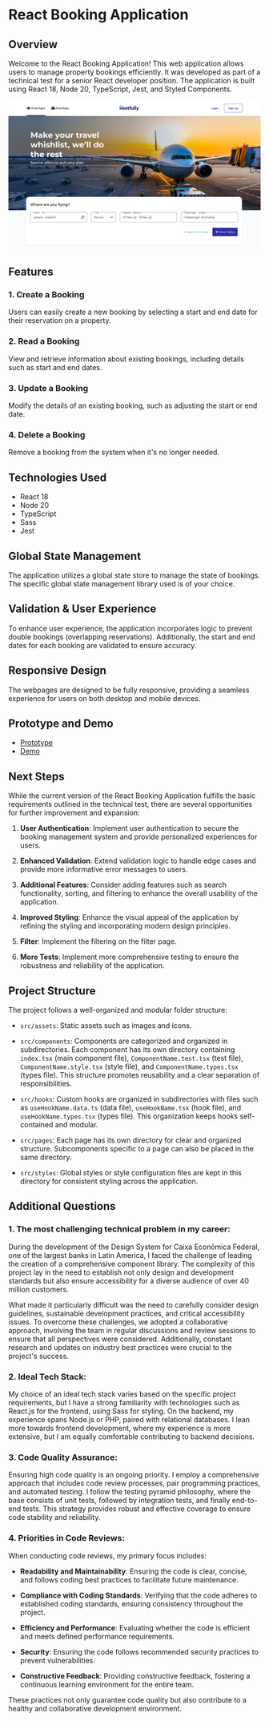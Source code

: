 # React Booking Application

## Overview

Welcome to the React Booking Application! This web application allows users to manage property bookings efficiently. It was developed as part of a technical test for a senior React developer position. The application is built using React 18, Node 20, TypeScript, Jest, and Styled Components.

![Application Preview](docs/home-desktop.png)

## Features

### 1. Create a Booking

Users can easily create a new booking by selecting a start and end date for their reservation on a property.

### 2. Read a Booking

View and retrieve information about existing bookings, including details such as start and end dates.

### 3. Update a Booking

Modify the details of an existing booking, such as adjusting the start or end date.

### 4. Delete a Booking

Remove a booking from the system when it's no longer needed.

## Technologies Used

- React 18
- Node 20
- TypeScript
- Sass
- Jest

## Global State Management

The application utilizes a global state store to manage the state of bookings. The specific global state management library used is of your choice.

## Validation & User Experience

To enhance user experience, the application incorporates logic to prevent double bookings (overlapping reservations). Additionally, the start and end dates for each booking are validated to ensure accuracy.

## Responsive Design

The webpages are designed to be fully responsive, providing a seamless experience for users on both desktop and mobile devices.

## Prototype and Demo

- [Prototype](https://www.figma.com/file/bjNprSTqV2YWBYemPHkJAH/Hostfully-Challenge?type=design&node-id=70-1539&mode=design)
- [Demo](https://hostfully-challenge.netlify.app/)

## Next Steps

While the current version of the React Booking Application fulfills the basic requirements outlined in the technical test, there are several opportunities for further improvement and expansion:

1. **User Authentication**: Implement user authentication to secure the booking management system and provide personalized experiences for users.

2. **Enhanced Validation**: Extend validation logic to handle edge cases and provide more informative error messages to users.

3. **Additional Features**: Consider adding features such as search functionality, sorting, and filtering to enhance the overall usability of the application.

4. **Improved Styling**: Enhance the visual appeal of the application by refining the styling and incorporating modern design principles.

6. **Filter**: Implement the filtering on the filter page.

7. **More Tests**: Implement more comprehensive testing to ensure the robustness and reliability of the application.

## Project Structure

The project follows a well-organized and modular folder structure:

- `src/assets`: Static assets such as images and icons.
  
- `src/components`: Components are categorized and organized in subdirectories. Each component has its own directory containing `index.tsx` (main component file), `ComponentName.test.tsx` (test file), `ComponentName.style.tsx` (style file), and `ComponentName.types.tsx` (types file). This structure promotes reusability and a clear separation of responsibilities.

- `src/hooks`: Custom hooks are organized in subdirectories with files such as `useHookName.data.ts` (data file), `useHookName.tsx` (hook file), and `useHookName.types.tsx` (types file). This organization keeps hooks self-contained and modular.

- `src/pages`: Each page has its own directory for clear and organized structure. Subcomponents specific to a page can also be placed in the same directory.

- `src/styles`: Global styles or style configuration files are kept in this directory for consistent styling across the application.

## Additional Questions

### 1. The most challenging technical problem in my career:

During the development of the Design System for Caixa Econômica Federal, one of the largest banks in Latin America, I faced the challenge of leading the creation of a comprehensive component library. The complexity of this project lay in the need to establish not only design and development standards but also ensure accessibility for a diverse audience of over 40 million customers.

What made it particularly difficult was the need to carefully consider design guidelines, sustainable development practices, and critical accessibility issues. To overcome these challenges, we adopted a collaborative approach, involving the team in regular discussions and review sessions to ensure that all perspectives were considered. Additionally, constant research and updates on industry best practices were crucial to the project's success.

### 2. Ideal Tech Stack:

My choice of an ideal tech stack varies based on the specific project requirements, but I have a strong familiarity with technologies such as React.js for the frontend, using Sass for styling. On the backend, my experience spans Node.js or PHP, paired with relational databases. I lean more towards frontend development, where my experience is more extensive, but I am equally comfortable contributing to backend decisions.

### 3. Code Quality Assurance:

Ensuring high code quality is an ongoing priority. I employ a comprehensive approach that includes code review processes, pair programming practices, and automated testing. I follow the testing pyramid philosophy, where the base consists of unit tests, followed by integration tests, and finally end-to-end tests. This strategy provides robust and effective coverage to ensure code stability and reliability.

### 4. Priorities in Code Reviews:

When conducting code reviews, my primary focus includes:

- **Readability and Maintainability**: Ensuring the code is clear, concise, and follows coding best practices to facilitate future maintenance.

- **Compliance with Coding Standards**: Verifying that the code adheres to established coding standards, ensuring consistency throughout the project.

- **Efficiency and Performance**: Evaluating whether the code is efficient and meets defined performance requirements.

- **Security**: Ensuring the code follows recommended security practices to prevent vulnerabilities.

- **Constructive Feedback**: Providing constructive feedback, fostering a continuous learning environment for the entire team.

These practices not only guarantee code quality but also contribute to a healthy and collaborative development environment.
